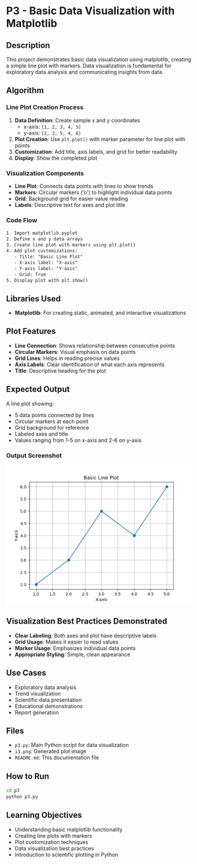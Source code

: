 # P3 - Basic Data Visualization with Matplotlib

## Description
This project demonstrates basic data visualization using matplotlib, creating a simple line plot with markers. Data visualization is fundamental for exploratory data analysis and communicating insights from data.

## Algorithm

### Line Plot Creation Process
1. **Data Definition**: Create sample x and y coordinates
   - x-axis: `[1, 2, 3, 4, 5]`
   - y-axis: `[2, 3, 5, 4, 6]`
2. **Plot Creation**: Use `plt.plot()` with marker parameter for line plot with points
3. **Customization**: Add title, axis labels, and grid for better readability
4. **Display**: Show the completed plot

### Visualization Components
- **Line Plot**: Connects data points with lines to show trends
- **Markers**: Circular markers ('o') to highlight individual data points
- **Grid**: Background grid for easier value reading
- **Labels**: Descriptive text for axes and plot title

### Code Flow
```
1. Import matplotlib.pyplot
2. Define x and y data arrays
3. Create line plot with markers using plt.plot()
4. Add plot customizations:
   - Title: "Basic Line Plot"
   - X-axis label: "X-axis"
   - Y-axis label: "Y-axis"
   - Grid: True
5. Display plot with plt.show()
```

## Libraries Used
- **Matplotlib**: For creating static, animated, and interactive visualizations

## Plot Features
- **Line Connection**: Shows relationship between consecutive points
- **Circular Markers**: Visual emphasis on data points
- **Grid Lines**: Helps in reading precise values
- **Axis Labels**: Clear identification of what each axis represents
- **Title**: Descriptive heading for the plot

## Expected Output
A line plot showing:
- 5 data points connected by lines
- Circular markers at each point
- Grid background for reference
- Labeled axes and title
- Values ranging from 1-5 on x-axis and 2-6 on y-axis

### Output Screenshot
![Basic Line Plot](i3.png)

## Visualization Best Practices Demonstrated
- **Clear Labeling**: Both axes and plot have descriptive labels
- **Grid Usage**: Makes it easier to read values
- **Marker Usage**: Emphasizes individual data points
- **Appropriate Styling**: Simple, clean appearance

## Use Cases
- Exploratory data analysis
- Trend visualization
- Scientific data presentation
- Educational demonstrations
- Report generation

## Files
- `p3.py`: Main Python script for data visualization
- `i3.png`: Generated plot image
- `README.md`: This documentation file

## How to Run
```bash
cd p3
python p3.py
```

## Learning Objectives
- Understanding basic matplotlib functionality
- Creating line plots with markers
- Plot customization techniques
- Data visualization best practices
- Introduction to scientific plotting in Python
